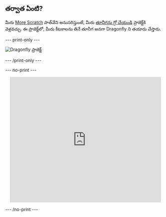 ## తర్వాత ఏంటి?

మీరు [More Scratch](https://projects.raspberrypi.org/te-IN/raspberrypi/more-scratch) పాత్‌వేని అనుసరిస్తుంటే, మీరు [తూనీగను గ్రో చేయండి](https://projects.raspberrypi.org/te-IN/projects/grow-a-dragonfly) ప్రాజెక్ట్‌కి వెళ్లవచ్చు. ఈ ప్రాజెక్ట్‌లో, మీరు కీటకాలను తినే తూనీగ అనగా Dragonfly ని తయారు చేస్తారు.

--- print-only ---

![Dragonfly ప్రాజెక్ట్](images/dragonfly-project.png)

--- /print-only ---

--- no-print ---

<div class="scratch-preview" style="margin-left: 15px;">
  <iframe allowtransparency="true" width="485" height="402" src="https://scratch.mit.edu/projects/embed/521688740/?autostart=false" frameborder="0"></iframe>
</div>

--- /no-print ---


